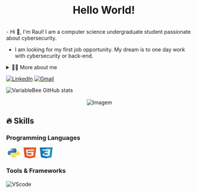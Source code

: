 <!--título-->
<div id="user-content-toc">
  <ul align="center">
    <summary><h1 style="display: inline-block">Hello World!</h1></summary>
</div>

<!-- Presentation -->
<p>
  - Hi 👋, I'm Raul! I am a computer science undergraduate student passionate about cybersecurity.

  - I am looking for my first job opportunity. My dream is to one day work with cybersecurity or back-end.
</p>

<!-- Dropdown -->
<details>
  <summary>👨‍💻 More about me</summary>

  - 💬 I am 20 years old, currently living in Brazil. I do not yet have significant experience, but I have completed a project using CSS and HTML. Currently, I am focusing on learning Python.

  - ⚡ Despite my limited experience, I make up for it with my effort and dedication to continuously improve and achieve my goals!!
    </details>
    
<!-- Links -->
[![LinkedIn](https://img.shields.io/badge/LinkedIn-0077B5?style=for-the-badge&logo=linkedin&logoColor=white)](https://www.linkedin.com/in/raul-menezes-98424927a)
[![Gmail](https://img.shields.io/badge/Gmail-D14836?style=for-the-badge&logo=gmail&logoColor=white)](mailto:raulcarneirotorres@gmail.com)
<!-- GithubStats -->
![VariableBee GitHub stats](https://github-readme-stats.vercel.app/api?username=Raul-net&show_icons=true&theme=midnight-purple)


<!-- GIF -->
<p align="center">
  <img align="center" src="https://64.media.tumblr.com/ab12698fc5cd6d3f02b510e2f56c451e/tumblr_pza47t6JSC1s26zs1o1_540.gifv" alt="Imagem" width="700" height="250" >
</p>

## 🔥 Skills
<!-- Skills: Programming Languages -->
  <div style="flex-basis: 48%;">
  <h3>Programming Languages</h3>
   <img align="center" alt="Python" height="30" width="40" src="https://raw.githubusercontent.com/devicons/devicon/master/icons/python/python-original.svg">
   <img align="center" alt="HTML" height="30" width="40" src="https://raw.githubusercontent.com/devicons/devicon/master/icons/html5/html5-original.svg">
   <img align="center" alt="CSS" height="30" width="40" src="https://raw.githubusercontent.com/devicons/devicon/master/icons/css3/css3-original.svg">
    </div>

<!-- Skills: Tools & Frameworks -->
  <div style="flex-basis: 48%;">
    <h3>Tools & Frameworks</h3>
    <img align="center" alt="VScode" height="30" width="40" src="https://cdn.jsdelivr.net/gh/devicons/devicon/icons/vscode/vscode-original.svg">
  </div>
    

